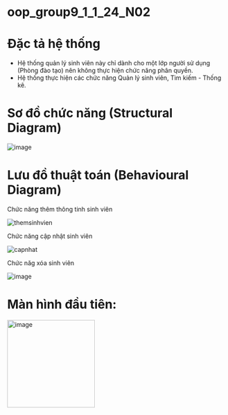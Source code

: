 
# oop_group9_1_1_24_N02
# Đặc tả hệ thống
- Hệ thống quản lý sinh viên này chỉ dành cho một lớp người sử dụng (Phòng đào tạo) nên không thực hiện chức năng phân quyền.
- Hệ thống thực hiện các chức năng Quản lý sinh viên, Tìm kiếm - Thống kê.


# Sơ đồ chức năng (Structural Diagram)


![image](https://github.com/user-attachments/assets/03199bc3-ae69-4ec5-87ff-2dd22d9a52ba)


# Lưu đồ thuật toán (Behavioural Diagram)

Chức năng thêm thông tinh sinh viên 

![themsinhvien](https://github.com/user-attachments/assets/d2bd1dd7-3d50-48fa-bfa4-9e0be1156c1e)

Chức năng cập nhật sinh viên

![capnhat](https://github.com/user-attachments/assets/f77b09f5-0c52-4ff1-9976-7889497cde74)

Chức năg xóa sinh viên 

![image](https://github.com/user-attachments/assets/e410821b-ac63-4aab-bade-ad1ed0cc50c6)

# Màn hình đầu tiên:

<img width="202" alt="image" src="https://github.com/user-attachments/assets/72d2a03c-96dc-484b-9cfb-a5b3e324b5c3">
